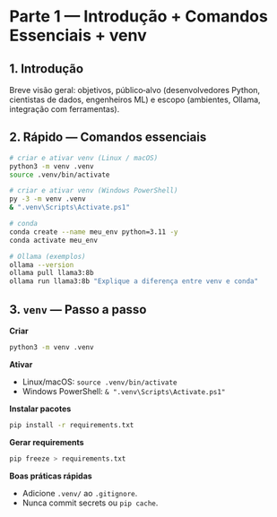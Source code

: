 # Parte 1 — Introdução + Comandos Essenciais + venv

## 1. Introdução
Breve visão geral: objetivos, público‑alvo (desenvolvedores Python, cientistas de dados, engenheiros ML) e escopo (ambientes, Ollama, integração com ferramentas).

## 2. Rápido — Comandos essenciais
```bash
# criar e ativar venv (Linux / macOS)
python3 -m venv .venv
source .venv/bin/activate

# criar e ativar venv (Windows PowerShell)
py -3 -m venv .venv
& ".venv\Scripts\Activate.ps1"

# conda
conda create --name meu_env python=3.11 -y
conda activate meu_env

# Ollama (exemplos)
ollama --version
ollama pull llama3:8b
ollama run llama3:8b "Explique a diferença entre venv e conda"
```

## 3. `venv` — Passo a passo
**Criar**
```bash
python3 -m venv .venv
```

**Ativar**
- Linux/macOS: `source .venv/bin/activate`
- Windows PowerShell: `& ".venv\Scripts\Activate.ps1"`

**Instalar pacotes**
```bash
pip install -r requirements.txt
```

**Gerar requirements**
```bash
pip freeze > requirements.txt
```

**Boas práticas rápidas**
- Adicione `.venv/` ao `.gitignore`.
- Nunca commit secrets ou `pip cache`.
